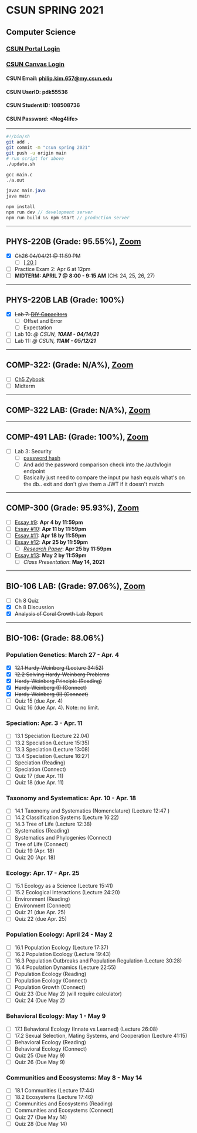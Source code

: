 # CSUN SPRING 2021

## Computer Science

### [CSUN Portal Login](https://auth.csun.edu/cas/login?method=POST&service=https%3A%2F%2Fmynorthridge.csun.edu%2Fpsp%2FPANRPRD%2F%3Fcmd%3Dlogin%26languageCd%3DENG)

### [CSUN Canvas Login](https://auth.csun.edu/cas/login?service=https://mynorthridge.csun.edu/psp/PANRPRD/?cmd=login&languageCd=ENG)

#### CSUN Email: [philip.kim.657@my.csun.edu](https://mail.google.com/mail/u/0/?ogbl#inbox)

#### CSUN UserID: pdk55536

#### CSUN Student ID: 108508736

#### CSUN Password: \<Neg4life>

***

```bash
#!/bin/sh
git add .
git commit -m "csun spring 2021"
git push -u origin main
# run script for above
./update.sh
```

```c
gcc main.c
./a.out
```

```java
javac main.java
java main
```

```javascript
npm install
npm run dev // development server
npm run build && npm start // production server
```

***

## PHYS-220B (Grade: 95.55\%), [Zoom](https://csun.zoom.us/meeting/register/tZ0kc-CprD0rHNEzHv9Dvm-WCKMQKCqze8SI)

- [X] ~~Ch26 04/04/21 @ 11:59 PM~~
  - [ ] [[ 20 ]](https://canvas.csun.edu/courses/90844/modules/items/3378729)
- [ ] Practice Exam 2: Apr 6 at 12pm
- [ ] **MIDTERM: APRIL 7 @ 8:00 - 9:15 AM** (CH: 24, 25, 26, 27)

***

## PHYS-220B LAB (Grade: 100\%)

- [X] ~~Lab 7: [DIY Capacitors](https://www.csun.edu/~hpostma/2021-1-220BL/lab07/lab07.html)~~
  - [ ] Offset and Error
  - [ ] Expectation
- [ ] Lab 10: _@ CSUN, **10AM - 04/14/21**_
- [ ] Lab 11: _@ CSUN, **11AM - 05/12/21**_

***

## COMP-322: (Grade: N/A%), [Zoom](https://csun.zoom.us/j/89771303712?pwd=M0hRa01HdVE2UHVsNnlTSzg1c292UT09)

- [ ] [Ch5 Zybook](https://learn.zybooks.com/zybook/CSUNCOMP322ZamanifarSpring2021)
- [ ] Midterm

***

## COMP-322 LAB: (Grade: N/A%), [Zoom](https://csun.zoom.us/j/85037971220?pwd=Vk5JbnBLQVlpU3ZQL0Z6R0dXbW1JZz09)

***

## COMP-491 LAB: (Grade: 100%), [Zoom](https://csun.zoom.us/j/4853398877?pwd=NHd2T292blFlc2pZMmpTMENncFdBZz09)

- [ ] Lab 3: Security
  - [ ] [password hash](https://www.npmjs.com/package/bcrypt)
  - [ ] And add the password comparison check into the /auth/login endpoint
  - [ ] Basically just need to compare the input pw hash equals what's on the db.. exit and don't give them a JWT if it doesn't match

***

## COMP-300 (Grade: 95.93%), [Zoom](https://csun.zoom.us/j/98975075063?pwd=TnRMZmNQQ2gwSlo3R1UzQkNvcG8vUT09)

- [ ] [Essay #9](https://docs.google.com/document/d/1giCKGmuenYdtZMsgJ3vwo2TFC5WRTbWg_mrmaVJskKI/edit): **Apr 4 by 11:59pm**
- [ ] [Essay #10](https://docs.google.com/document/d/11VbYPGMEN0A4Y1FU0bfmJx0ifNgBckCr8ehmzDlm3iE/edit): **Apr 11 by 11:59pm**
- [ ] [Essay #11](https://docs.google.com/document/d/1VtpzEuzsG8ikLe3jToRdPXhIdgqsC-a1CsZuw9NFytA/edit): **Apr 18 by 11:59pm**
- [ ] [Essay #12](https://docs.google.com/document/d/1Nx2MUAz1ecL4lXr_3KRATTrozLR3hOS4kbpEzKMYuSE/edit): **Apr 25 by 11:59pm**
  - [ ] [_Research Paper_](https://docs.google.com/document/d/1M6orVz_O3qvcHRX4s2yfCgBHDjIFA7Z37FPuEicI-qo/edit): **Apr 25 by 11:59pm**
- [ ] [Essay #13](https://docs.google.com/document/d/1RUrrBidI0zVxYQ00QFuhMLoKcUnPHv4tIXzK7igGKzc/edit): **May 2 by 11:59pm**
  - [ ] _Class Presentation_: **May 14, 2021**

***

## BIO-106 LAB: (Grade: 97.06%), [Zoom](https://csun.zoom.us/j/4814581723?pwd=YTQ3eDFyUGIzYTd6SWg4amtCdElKdz09)

- [ ] Ch 8 Quiz
- [X] Ch 8 Discussion
- [X] ~~Analysis of Coral Growth Lab Report~~

***

## BIO-106: (Grade: 88.06%)

### Population Genetics: March 27 - Apr. 4

- [X] ~~12.1 Hardy-Weinberg (Lecture 34:52)~~
- [X] ~~12.2 Solving Hardy-Weinberg Problems~~
- [X] ~~Hardy-Weinberg Principle (Reading)~~
- [X] ~~Hardy-Weinberg (I) (Connect)~~
- [X] ~~Hardy-Weinberg (II) (Connect)~~
- [ ] Quiz 15 (due Apr. 4)
- [ ] Quiz 16 (due Apr. 4). Note: no limit.

### Speciation: Apr. 3 - Apr. 11

- [ ] 13.1 Speciation (Lecture 22.04)
- [ ] 13.2 Speciation (Lecture 15:35)
- [ ] 13.3 Speciation (Lecture 13:08)
- [ ] 13.4 Speciation (Lecture 16:27)
- [ ] Speciation (Reading)
- [ ] Speciation (Connect)
- [ ] Quiz 17 (due Apr. 11)
- [ ] Quiz 18 (due Apr. 11)

### Taxonomy and Systematics: Apr. 10 - Apr. 18

- [ ] 14.1 Taxonomy and Systematics (Nomenclature) (Lecture 12:47 )
- [ ] 14.2 Classification Systems (Lecture 16:22)
- [ ] 14.3 Tree of Life (Lecture 12:38)
- [ ] Systematics (Reading)
- [ ] Systematics and Phylogenies (Connect)
- [ ] Tree of Life (Connect)
- [ ] Quiz 19 (Apr. 18)
- [ ] Quiz 20 (Apr. 18)

### Ecology: Apr. 17 - Apr. 25

- [ ] 15.1 Ecology as a Science (Lecture 15:41)
- [ ] 15.2 Ecological Interactions (Lecture 24:20)
- [ ] Environment (Reading)
- [ ] Environment (Connect)
- [ ] Quiz 21 (due Apr. 25)
- [ ] Quiz 22 (due Apr. 25)

### Population Ecology: April 24 - May 2

- [ ] 16.1 Population Ecology (Lecture 17:37)
- [ ] 16.2 Population Ecology (Lecture 19:43)
- [ ] 16.3 Population Outbreaks and Population Regulation (Lecture 30:28)
- [ ] 16.4 Population Dynamics (Lecture 22:55)
- [ ] Population Ecology (Reading)
- [ ] Population Ecology (Connect)
- [ ] Population Growth (Connect)
- [ ] Quiz 23 (Due May 2) (will require calculator)
- [ ] Quiz 24 (Due May 2)

### Behavioral Ecology: May 1 - May 9

- [ ] 17.1 Behavioral Ecology (Innate vs Learned) (Lecture  26:08)
- [ ] 17.2 Sexual Selection, Mating Systems, and Cooperation (Lecture 41:15)
- [ ] Behavioral Ecology (Reading)
- [ ] Behavioral Ecology (Connect)
- [ ] Quiz 25 (Due May 9)
- [ ] Quiz 26 (Due May 9)

### Communities and Ecosystems: May 8 - May 14

- [ ] 18.1 Communities (Lecture 17:44)
- [ ] 18.2 Ecosystems (Lecture 17:46)
- [ ] Communities and Ecosystems (Reading)
- [ ] Communities and Ecosystems (Connect)
- [ ] Quiz 27 (Due May 14)
- [ ] Quiz 28 (Due May 14)
